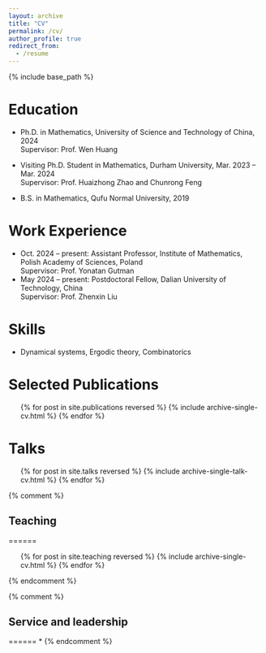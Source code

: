 ```yaml
---
layout: archive
title: "CV"
permalink: /cv/
author_profile: true
redirect_from:
  - /resume
---
```


{% include base_path %}

Education
======
* Ph.D. in Mathematics, University of Science and Technology of China, 2024  
  Supervisor: Prof. Wen Huang

* Visiting Ph.D. Student in Mathematics, Durham University, Mar. 2023 – Mar. 2024  
  Supervisor: Prof. Huaizhong Zhao and Chunrong Feng

* B.S. in Mathematics, Qufu Normal University, 2019

Work Experience
======
* Oct. 2024 – present: Assistant Professor, Institute of Mathematics, Polish Academy of Sciences, Poland  
  Supervisor: Prof. Yonatan Gutman
* May 2024 – present: Postdoctoral Fellow, Dalian University of Technology, China  
  Supervisor: Prof. Zhenxin Liu



  
Skills
======
* Dynamical systems, Ergodic theory, Combinatorics


Selected Publications
======
  <ul>{% for post in site.publications reversed %}
    {% include archive-single-cv.html %}
  {% endfor %}</ul>
  
 Talks
======
  <ul>{% for post in site.talks reversed %}
    {% include archive-single-talk-cv.html  %}
  {% endfor %}</ul>
  
{% comment %}
## Teaching
======
  <ul>{% for post in site.teaching reversed %}
    {% include archive-single-cv.html %}
  {% endfor %}</ul>
{% endcomment %}

{% comment %}
## Service and leadership
======
* 
{% endcomment %}
